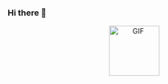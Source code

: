 ### Hi there 👋
<div id="header" align="center">
<img src="https://media.giphy.com/media/M9gbBd9nbDrOTu1Mqx/giphy.gif" alt="GIF" width="100"/>
</div>
<!--
**avinash1410-cyber/avinash1410-cyber** is a ✨ _special_ ✨ repository because its `README.md` (this file) appears on your GitHub profile.

Here are some ideas to get you started:

- 🔭 I’m currently working on ...
- 🌱 I’m currently learning ...
- 👯 I’m looking to collaborate on ...
- 🤔 I’m looking for help with ...
- 💬 Ask me about ...
- 📫 How to reach me: ...
- 😄 Pronouns: ...
- ⚡ Fun fact: ...
-->
